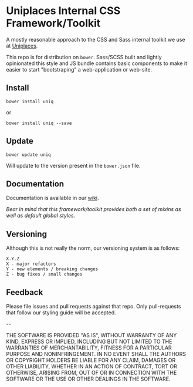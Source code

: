 # Uniplaces Internal CSS Framework/Toolkit

A mostly reasonable approach to the CSS and Sass internal toolkit we use at [Uniplaces](http://uniplaces.com).

This repo is for distribution on `bower`.
Sass/SCSS built and lightly opinionated this style and JS bundle contains basic components to make it easier to start "bootstraping" a web-application or web-site.

## Install

```shell
bower install uniq
```

or

```shell
bower install uniq --save
```

## Update

```shell
bower update uniq
```

Will update to the version present in the `bower.json` file.

## Documentation

Documentation is available in our  [wiki](https://github.com/uniplaces/uniplaces-uniq-wiki).

*Bear in mind that this framework/toolkit provides both a set of mixins as well as default global styles.*

## Versioning

Although this is not really the norm, our versioning system is as follows:

```shell
X.Y.Z
X - major refactors
Y - new elements / breaking changes
Z - bug fixes / small changes
```

## Feedback

Please file issues and pull requests against that repo. Only pull-requests that follow our styling guide will be accepted.

--

THE SOFTWARE IS PROVIDED "AS IS", WITHOUT WARRANTY OF ANY KIND, EXPRESS OR
IMPLIED, INCLUDING BUT NOT LIMITED TO THE WARRANTIES OF MERCHANTABILITY,
FITNESS FOR A PARTICULAR PURPOSE AND NONINFRINGEMENT. IN NO EVENT SHALL THE
AUTHORS OR COPYRIGHT HOLDERS BE LIABLE FOR ANY CLAIM, DAMAGES OR OTHER
LIABILITY, WHETHER IN AN ACTION OF CONTRACT, TORT OR OTHERWISE, ARISING FROM,
OUT OF OR IN CONNECTION WITH THE SOFTWARE OR THE USE OR OTHER DEALINGS IN
THE SOFTWARE.
